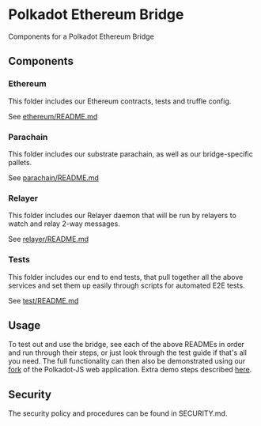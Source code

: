 # Polkadot Ethereum Bridge

Components for a Polkadot Ethereum Bridge

## Components

### Ethereum

This folder includes our Ethereum contracts, tests and truffle config.

See [ethereum/README.md](ethereum/README.md)

### Parachain

This folder includes our substrate parachain, as well as our bridge-specific pallets.

See [parachain/README.md](parachain/README.md)

### Relayer

This folder includes our Relayer daemon that will be run by relayers to watch and relay 2-way messages.

See [relayer/README.md](relayer/README.md)

### Tests

This folder includes our end to end tests, that pull together all the above services and set them up easily through scripts for automated E2E tests.

See [test/README.md](test/README.md)

## Usage

To test out and use the bridge, see each of the above READMEs in order and run through their steps, or just look through the test guide if that's all you need. The full functionality can then also be demonstrated using our [fork](https://github.com/Snowfork/substrate-ui) of the Polkadot-JS web application. Extra demo steps described [here](https://github.com/Snowfork/substrate-ui/tree/stable-base/packages/app-polkadot-ethereum-bridge).

## Security

The security policy and procedures can be found in SECURITY.md.
